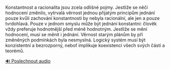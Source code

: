 
Konstantnost a racionalita jsou zcela odlišné pojmy. Jestliže se něčí hodnocení změnilo, vytrvalá věrnost jednou přijatým principům jednání pouze kvůli zachování konstantnosti by nebyla racionální, ale jen a pouze tvrdohlavá. Pouze v jednom smyslu může být jednání konstantní: člověk vždy preferuje hodnotnější před méně hodnotným. Jestliže se mění hodnocení, musí se měnit i jednání. Věrnost starým plánům by při změněných podmínkách byla nesmyslná. Logický systém musí být konzistentní a bezrozporný, neboť implikuje koexistenci všech svých částí a teorémů.

[🔊 Poslechnout audio](/data/7-paragraphs/audio/chapter_28/para_003-Konstantnost-a-racionalita-jsou-zcela-odlin-pojm.mp3)
